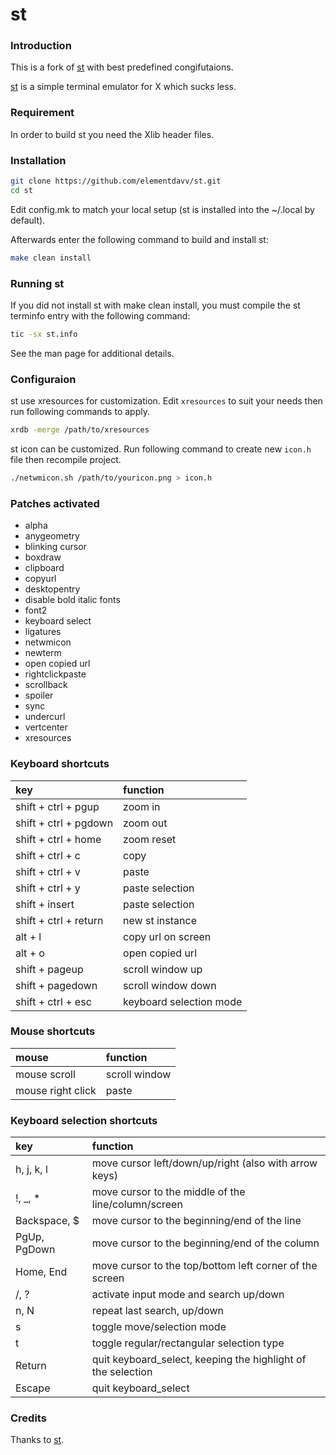 # st

### Introduction
This is a fork of [st](https://st.suckless.org/) with best predefined congifutaions.

[st](https://st.suckless.org/) is a simple terminal emulator for X which sucks less.

### Requirement
In order to build st you need the Xlib header files.

### Installation
```bash
git clone https://github.com/elementdavv/st.git
cd st
```
Edit config.mk to match your local setup (st is installed into the ~/.local by default).

Afterwards enter the following command to build and install st:
```bash
make clean install
```

### Running st
If you did not install st with make clean install, you must compile the st terminfo entry with the following command:
```bash
tic -sx st.info
```
See the man page for additional details.

### Configuraion
st use xresources for customization. Edit `xresources` to suit your needs then run following commands to apply.
```bash
xrdb -merge /path/to/xresources
```

st icon can be customized. Run following command to create new `icon.h` file then recompile project.
```bash
./netwmicon.sh /path/to/youricon.png > icon.h
```

### Patches activated
- alpha
- anygeometry
- blinking cursor
- boxdraw
- clipboard
- copyurl
- desktopentry
- disable bold italic fonts
- font2
- keyboard select
- ligatures
- netwmicon
- newterm
- open copied url
- rightclickpaste
- scrollback
- spoiler
- sync
- undercurl
- vertcenter
- xresources

### Keyboard shortcuts
|key                    |function               |
|:----------------------|:----------------------|
|shift + ctrl + pgup	|zoom in				|
|shift + ctrl + pgdown	|zoom out				|
|shift + ctrl + home	|zoom reset				|
|shift + ctrl + c		|copy					|
|shift + ctrl + v		|paste					|
|shift + ctrl + y		|paste selection		|
|shift + insert			|paste selection		|
|shift + ctrl + return	|new st instance		|
|alt + l				|copy url on screen		|
|alt + o				|open copied url		|
|shift + pageup			|scroll window up		|
|shift + pagedown		|scroll window down		|
|shift + ctrl + esc		|keyboard selection	mode|

### Mouse shortcuts
|mouse                  |function               |
|:----------------------|:----------------------|
|mouse scroll			|scroll window			|
|mouse right click		|paste					|

### Keyboard selection shortcuts
|key           |function                                                    |
|:-------------|:-----------------------------------------------------------|
|h, j, k, l    |move cursor left/down/up/right (also with arrow keys)		|
|!, \_, *      |move cursor to the middle of the line/column/screen			|
|Backspace, $  |move cursor to the beginning/end of the line				|
|PgUp, PgDown  |move cursor to the beginning/end of the column				|
|Home, End     |move cursor to the top/bottom left corner of the screen		|
|/, ?          |activate input mode and search up/down						|
|n, N          |repeat last search, up/down									|
|s             |toggle move/selection mode									|
|t             |toggle regular/rectangular selection type					|
|Return        |quit keyboard_select, keeping the highlight of the selection|
|Escape        |quit keyboard_select										|

### Credits
Thanks to [st](https://st.suckless.org/).
